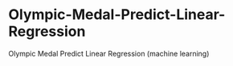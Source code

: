 # Olympic-Medal-Predict-Linear-Regression
Olympic Medal Predict Linear Regression (machine learning)
